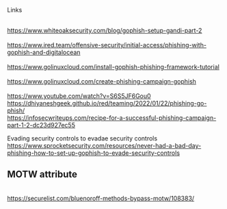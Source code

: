 Links

<br>https://www.whiteoaksecurity.com/blog/gophish-setup-gandi-part-2<br>
<br>https://www.ired.team/offensive-security/initial-access/phishing-with-gophish-and-digitalocean<br>
<br>https://www.golinuxcloud.com/install-gophish-phishing-framework-tutorial<br>
<br>https://www.golinuxcloud.com/create-phishing-campaign-gophish<br>
<br>https://www.youtube.com/watch?v=S6S5JF6Gou0<br>
https://dhiyaneshgeek.github.io/red/teaming/2022/01/22/phishing-go-phish/ <br>
https://infosecwriteups.com/recipe-for-a-successful-phishing-campaign-part-1-2-dc23d927ec55 <br>

Evading security controls to evadae security controls<br> 
https://www.sprocketsecurity.com/resources/never-had-a-bad-day-phishing-how-to-set-up-gophish-to-evade-security-controls <br>

<b><h2>MOTW attribute </b></h2><br>
  https://securelist.com/bluenoroff-methods-bypass-motw/108383/ <br>
  
